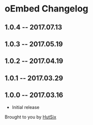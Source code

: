 # oEmbed Changelog

## 1.0.4 -- 2017.07.13
## 1.0.3 -- 2017.05.19
## 1.0.2 -- 2017.04.19
## 1.0.1 -- 2017.03.29
## 1.0.0 -- 2017.03.16

* Initial release

Brought to you by [HutSix](https://hutsix.com.au)
